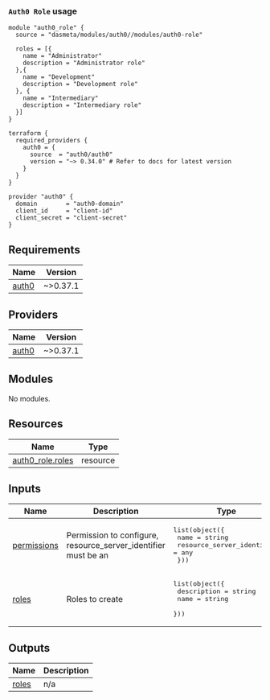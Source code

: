 ### `Auth0 Role` usage
```
module "auth0_role" {
  source = "dasmeta/modules/auth0//modules/auth0-role"

  roles = [{
    name = "Administrator"
    description = "Administrator role"
  },{
    name = "Development"
    description = "Development role"
  }, {
    name = "Intermediary"
    description = "Intermediary role"
  }]
}

terraform {
  required_providers {
    auth0 = {
      source  = "auth0/auth0"
      version = "~> 0.34.0" # Refer to docs for latest version
    }
  }
}

provider "auth0" {
  domain        = "auth0-domain"
  client_id     = "client-id"
  client_secret = "client-secret"
}
```
<!-- BEGINNING OF PRE-COMMIT-TERRAFORM DOCS HOOK -->
## Requirements

| Name | Version |
|------|---------|
| <a name="requirement_auth0"></a> [auth0](#requirement\_auth0) | ~>0.37.1 |

## Providers

| Name | Version |
|------|---------|
| <a name="provider_auth0"></a> [auth0](#provider\_auth0) | ~>0.37.1 |

## Modules

No modules.

## Resources

| Name | Type |
|------|------|
| [auth0_role.roles](https://registry.terraform.io/providers/auth0/auth0/latest/docs/resources/role) | resource |

## Inputs

| Name | Description | Type | Default | Required |
|------|-------------|------|---------|:--------:|
| <a name="input_permissions"></a> [permissions](#input\_permissions) | Permission to configure, resource\_server\_identifier must be an | <pre>list(object({<br>    name                       = string<br>    resource_server_identifier = any<br>  }))</pre> | `[]` | no |
| <a name="input_roles"></a> [roles](#input\_roles) | Roles to create | <pre>list(object({<br>    description = string<br>    name        = string<br>  }))</pre> | n/a | yes |

## Outputs

| Name | Description |
|------|-------------|
| <a name="output_roles"></a> [roles](#output\_roles) | n/a |
<!-- END OF PRE-COMMIT-TERRAFORM DOCS HOOK -->
